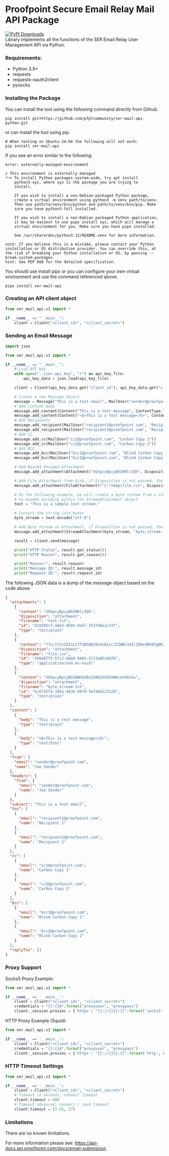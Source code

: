 # Proofpoint Secure Email Relay Mail API Package

[![PyPI Downloads](https://static.pepy.tech/badge/ser-mail-api)](https://pepy.tech/projects/ser-mail-api)  
Library implements all the functions of the SER Email Relay User Management API via Python.

### Requirements:

* Python 3.9+
* requests
* requests-oauth2client
* pysocks

### Installing the Package

You can install the tool using the following command directly from Github.

```
pip install git+https://github.com/pfptcommunity/ser-mail-api-python.git
```

or can install the tool using pip.

```
# When testing on Ubuntu 24.04 the following will not work:
pip install ser-mail-api
```

If you see an error similar to the following:

```
error: externally-managed-environment

× This environment is externally managed
╰─> To install Python packages system-wide, try apt install
    python3-xyz, where xyz is the package you are trying to
    install.

    If you wish to install a non-Debian-packaged Python package,
    create a virtual environment using python3 -m venv path/to/venv.
    Then use path/to/venv/bin/python and path/to/venv/bin/pip. Make
    sure you have python3-full installed.

    If you wish to install a non-Debian packaged Python application,
    it may be easiest to use pipx install xyz, which will manage a
    virtual environment for you. Make sure you have pipx installed.

    See /usr/share/doc/python3.12/README.venv for more information.

note: If you believe this is a mistake, please contact your Python installation or OS distribution provider. You can override this, at the risk of breaking your Python installation or OS, by passing --break-system-packages.
hint: See PEP 668 for the detailed specification.
```

You should use install pipx or you can configure your own virtual environment and use the command referenced above.

```
pipx install ser-mail-api
```

### Creating an API client object

```python
from ser_mail_api.v1 import *

if __name__ == "__main__":
    client = Client("<client_id>", "<client_secret>")
```

### Sending an Email Message

```python
import json

from ser_mail_api.v1 import *

if __name__ == "__main__":
    # Load API key
    with open("../ser.api_key", "r") as api_key_file:
        api_key_data = json.load(api_key_file)

    client = Client(api_key_data.get("client_id"), api_key_data.get("client_secret"))

    # Create a new Message object
    message = Message("This is a test email", MailUser("sender@proofpoint.com", "Joe Sender"))
    # Add content body
    message.add_content(Content("This is a test message", ContentType.TEXT))
    message.add_content(Content("<b>This is a test message</b>", ContentType.HTML))
    # Add Recipients
    message.add_recipient(MailUser("recipient1@proofpoint.com", "Recipient 1"))
    message.add_recipient(MailUser("recipient2@proofpoint.com", "Recipient 2"))
    # Add CC
    message.add_cc(MailUser("cc1@proofpoint.com", "Carbon Copy 1"))
    message.add_cc(MailUser("cc2@proofpoint.com", "Carbon Copy 2"))
    # Add BCC
    message.add_bcc(MailUser("bcc1@proofpoint.com", "Blind Carbon Copy 1"))
    message.add_bcc(MailUser("bcc2@proofpoint.com", "Blind Carbon Copy 2"))

    # Add Base64 Encoded Attachment
    message.add_attachment(Attachment("VGhpcyBpcyBhIHRlc3Qh", Disposition.ATTACHMENT, "test.txt", "text/plain"))

    # Add File Attachment from Disk, if Disposition is not passed, the default is Disposition.ATTACHMENT
    message.add_attachment(FileAttachment(r"C:\temp\file.csv", Disposition.ATTACHMENT))

    # In the following example, we will create a byte stream from a string. This byte stream is converted
    # to base64 encoding within the StreamAttachment object
    text = "This is a sample text stream."

    # Convert the string into bytes
    byte_stream = text.encode("utf-8")

    # Add Byte Stream as Attachment, if Disposition is not passed, the default is Disposition.ATTACHMENT
    message.add_attachment(StreamAttachment(byte_stream, "byte_stream.txt", "text/plain", Disposition.ATTACHMENT))

    result = client.send(message)

    print("HTTP Status", result.get_status())
    print("HTTP Reason", result.get_reason())

    print("Reason:", result.reason)
    print("Message ID:", result.message_id)
    print("Request ID:", result.request_id)
```

The following JSON data is a dump of the message object based on the code above.

```json
{
  "attachments": [
    {
      "content": "VGhpcyBpcyBhIHRlc3Qh",
      "disposition": "attachment",
      "filename": "test.txt",
      "id": "d10205cf-a0a3-4b9e-9a57-253fd8e1c7df",
      "type": "text/plain"
    },
    {
      "content": "77u/IlVzZXIiLCJTZW50Q291bnQiLCJSZWNlaXZlZENvdW50Ig0KIm5vcmVwbHlAcHJvb2Zwb2ludC5jb20sIGxqZXJhYmVrQHBmcHQuaW8iLCIwIiwiMCINCg==",
      "disposition": "attachment",
      "filename": "file.csv",
      "id": "f66487f5-57c2-40e0-9402-5723a85c0df0",
      "type": "application/vnd.ms-excel"
    },
    {
      "content": "VGhpcyBpcyBhIHNhbXBsZSB0ZXh0IHN0cmVhbS4=",
      "disposition": "attachment",
      "filename": "byte_stream.txt",
      "id": "bc67d5fa-345a-4436-9979-5efa68223520",
      "type": "text/plain"
    }
  ],
  "content": [
    {
      "body": "This is a test message",
      "type": "text/plain"
    },
    {
      "body": "<b>This is a test message</b>",
      "type": "text/html"
    }
  ],
  "from": {
    "email": "sender@proofpoint.com",
    "name": "Joe Sender"
  },
  "headers": {
    "from": {
      "email": "sender@proofpoint.com",
      "name": "Joe Sender"
    }
  },
  "subject": "This is a test email",
  "tos": [
    {
      "email": "recipient1@proofpoint.com",
      "name": "Recipient 1"
    },
    {
      "email": "recipient2@proofpoint.com",
      "name": "Recipient 2"
    }
  ],
  "cc": [
    {
      "email": "cc1@proofpoint.com",
      "name": "Carbon Copy 1"
    },
    {
      "email": "cc2@proofpoint.com",
      "name": "Carbon Copy 2"
    }
  ],
  "bcc": [
    {
      "email": "bcc1@proofpoint.com",
      "name": "Blind Carbon Copy 1"
    },
    {
      "email": "bcc2@proofpoint.com",
      "name": "Blind Carbon Copy 2"
    }
  ],
  "replyTos": []
}
```

### Proxy Support

Socks5 Proxy Example:

```python
from ser_mail_api.v1 import *

if __name__ == '__main__':
    client = Client("<client_id>", "<client_secret>")
    credentials = "{}:{}@".format("proxyuser", "proxypass")
    client._session.proxies = {'https': "{}://{}{}:{}".format('socks5', credentials, '<your_proxy>', '8128')}
```

HTTP Proxy Example (Squid):

```python
from ser_mail_api.v1 import *

if __name__ == '__main__':
    client = Client("<client_id>", "<client_secret>")
    credentials = "{}:{}@".format("proxyuser", "proxypass")
    client._session.proxies = {'https': "{}://{}{}:{}".format('http', credentials, '<your_proxy>', '3128')}

```

### HTTP Timeout Settings

```python
from ser_mail_api.v1 import *

if __name__ == '__main__':
    client = Client("<client_id>", "<client_secret>")
    # Timeout in seconds, connect timeout
    client.timeout = 600
    # Timeout advanced, connect / read timeout
    client.timeout = (3.05, 27)
```

### Limitations

There are no known limitations.

For more information please see: https://api-docs.ser.proofpoint.com/docs/email-submission
